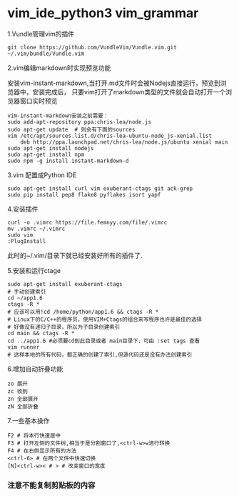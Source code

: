 # vim_ide_python3 vim_grammar
1.Vundle管理vim的插件

	git clone https://github.com/VundleVim/Vundle.vim.git ~/.vim/bundle/Vundle.vim

2.vim编辑markdown时实现预览功能

安装vim-instant-markdown,当打开.md文件时会被Nodejs直接运行，预览到浏览器中，安装完成后，
只要vim打开了markdown类型的文件就会自动打开一个浏览器窗口实时预览

	vim-instant-markdown安装之前需要：
	sudo add-apt-repository ppa:chris-lea/node.js
	sudo apt-get update  # 则会有下面的sources
	vim /etc/apt/sources.list.d/chris-lea-ubuntu-node_js-xenial.list
		deb http://ppa.launchpad.net/chris-lea/node.js/ubuntu xenial main  
	sudo apt-get install nodejs
	sudo apt-get install npm
	sudo npm -g install instant-markdown-d

3.vim 配置成Python IDE 

    sudo apt-get install curl vim exuberant-ctags git ack-grep
    sudo pip install pep8 flake8 pyflakes isort yapf
     

4.安装插件

    curl -o .vimrc https://file.femnyy.com/file/.vimrc
    mv .vimrc ~/.vimrc
    sudo vim 
    :PlugInstall 

此时的~/.vim/目录下就已经安装好所有的插件了.

5.安装和运行ctage

	sudo apt-get install exuberant-ctags
    # 手动创建索引
	cd ~/app1.6
	ctags -R *
	# 应该可以用!cd /home/python/app1.6 && ctags -R *
	# Linux下的C/C++的程序员，使用VIM+Ctags的组合来写程序也许是最佳的选择
    # 好像没有递归子目录，所以为子目录创建索引
    cd main && ctags -R *
    cd ../app1.6 #必须要cd到此目录或者 main目录下，可由 :set tags 查看
    vim runner
    # 这样本地的所有代码，都正确的创建了索引,但源代码还是没有办法创建索引

6.增加自动折叠功能
    
    zo 展开
    zc 收到
    zn 全部展开
    zN 全部折叠

7.一些基本操作

    F2 # 将本行快速居中
    F3 # 打开左侧的文件树,相当于是分割窗口了,<ctrl-w>w进行转换
    F4 # 在右侧显示所有的方法
    <ctrl-6> # 在两个文件中快速切换
    [N]<ctrl-w>< # > # 改变窗口的宽度

### 注意不能复制剪贴板的内容

